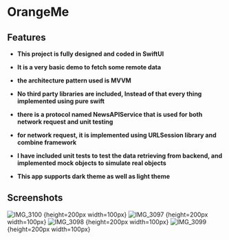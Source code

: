 #  OrangeMe
## Features

- **This project is fully designed and coded in SwiftUI**

- **It is a very basic demo to fetch some remote data**

- **the architecture pattern used is MVVM**

- **No third party libraries are included, Instead of that every thing implemented using pure swift**

- **there is a protocol named NewsAPIService that is used for both network request and unit testing**

- **for network request, it is implemented using URLSession library and combine framework**

- **I have included unit tests to test the data retrieving from backend, and implemented mock objects to simulate real objects**

- **This app supports dark theme as well as light theme**


## Screenshots

![IMG_3100](https://github.com/abdelrahmansalahkhamis/OrangeMe/assets/33458355/f3bbdfd9-3bf7-4ecf-963e-5793a79efd2b) {height=200px width=100px}
![IMG_3097](https://github.com/abdelrahmansalahkhamis/OrangeMe/assets/33458355/5556bf97-e17f-499b-927f-517e93d21cf0) {height=200px width=100px}
![IMG_3098](https://github.com/abdelrahmansalahkhamis/OrangeMe/assets/33458355/1340461f-d54c-4300-b0f1-b1eb6820ff99) {height=200px width=100px}
![IMG_3099](https://github.com/abdelrahmansalahkhamis/OrangeMe/assets/33458355/2b0897bc-c856-4745-984f-fa372bb1572f) {height=200px width=100px}

